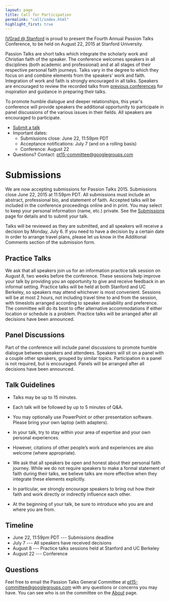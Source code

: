 ```yaml
---
layout: page
title: Call for Participation
permalink: "call/index.html"
highlight_first: true
---
```


<a href="http://ivgrad.stanford.edu/">IVGrad @ Stanford</a> is proud
to present the Fourth Annual Passion Talks Conference, to be held on
August 22, 2015 at Stanford University.

Passion Talks are short talks which integrate the scholarly work and
Christian faith of the speaker. The conference welcomes speakers in
all disciplines (both academic and professional) and at all stages of
their respective personal faith journeys. Talks vary in the degree to
which they focus on and combine elements from the speakers' work and
faith. Integration of work and faith is strongly encouraged in all
talks. Speakers are encouraged to review the recorded talks from
<a href="{{ site.baseurl }}/previous">previous conferences</a> for
inspiration and guidance in preparing their talks.

To promote humble dialogue and deeper relationships, this year's
conference will provide speakers the additional opportunity to
participate in panel discussions of the various issues in their
fields. All speakers are encouraged to participate.

  * <a href="{{ site.baseurl }}/submit">Submit a talk</a>
  * Important dates:
      * Submissions close: June 22, 11:59pm PDT
      * Acceptance notifications: July 7 (and on a rolling basis)
      * Conference: August 22
  * Questions? Contact: <pt15-committee@googlegroups.com>

# Submissions

We are now accepting submissions for Passion Talks 2015. Submissions
close June 22, 2015 at 11:59pm PDT. All submissions must include an
abstract, professional bio, and statement of faith. Accepted talks
will be included in the conference proceedings online and in
print. You may select to keep your personal information (name, etc.)
private. See the <a href="{{ site.baseurl }}/submit">Submissions</a>
page for details and to submit your talk.

Talks will be reviewed as they are submitted, and all speakers will
receive a decision by Monday, July 6. If you need to have a decision
by a certain date in order to arrange travel plans, please let us know
in the Additional Comments section of the submission form.

## Practice Talks

We ask that all speakers join us for an information practice talk
session on August 8, two weeks before the conference. These sessions
help improve your talk by providing you an opportunity to give and
receive feedback in an informal setting. Practice talks will be held
at both Stanford and UC Berkeley, so speakers may attend whichever is
most convenient. Sessions will be at most 2 hours, not including
travel time to and from the session, with timeslots arranged according
to speaker availability and preference. The committee will do its best
to offer alternative accommodations if either location or schedule is
a problem. Practice talks will be arranged after all decisions have
been announced.

## Panel Discussions

Part of the conference will include panel discussions to promote
humble dialogue between speakers and attendees. Speakers will sit on a
panel with a couple other speakers, grouped by similar
topics. Participation in a panel is not required, but is
encouraged. Panels will be arranged after all decisions have been
announced.

## Talk Guidelines

  * Talks may be up to 15 minutes.

  * Each talk will be followed by up to 5 minutes of Q&A.

  * You may optionally use PowerPoint or other presentation
    software. Please bring your own laptop (with adapters).

  * In your talk, try to stay within your area of expertise and your
    own personal experiences.

  * However, citations of other people’s work and experiences are also
    welcome (where appropriate).

  * We ask that all speakers be open and honest about their personal
    faith journey. While we do not require speakers to make a formal
    statement of faith during their talks, we believe talks are more
    effective when they integrate these elements explicitly.

  * In particular, we strongly encourage speakers to bring out how
    their faith and work directly or indirectly influence each other.

  * At the beginning of your talk, be sure to introduce who you are
    and where you are from.

## Timeline

  * June 22, 11:59pm PDT --- Submissions deadline
  * July 7 --- All speakers have received decisions
  * August 8 --- Practice talks sessions held at Stanford and UC Berkeley
  * August 22 --- Conference

## Questions

Feel free to email the Passion Talks General Committee at
<pt15-committee@googlegroups.com> with any questions or concerns you
may have. You can see who is on the committee on the
<a href="{{ site.baseurl }}/about">About</a> page.
